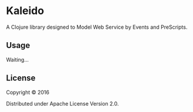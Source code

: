 # Kaleido

A Clojure library designed to Model Web Service by Events and PreScripts.

## Usage

Waiting...

## License

Copyright © 2016

Distributed under Apache License Version 2.0.
